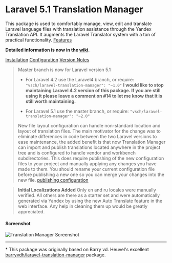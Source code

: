 # Laravel 5.1 Translation Manager
This package is used to comfortably manage, view, edit and translate Laravel language files with translation assistance through the Yandex Translation API. It augments the Laravel Translator system with a ton of practical functionality. [Features](https://github.com/vsch/laravel-translation-manager/wiki/#features)

**Detailed information is now in the [wiki](https://github.com/vsch/laravel-translation-manager/wiki).**

[Installation](https://github.com/vsch/laravel-translation-manager/wiki/Installation)
[Configuration](https://github.com/vsch/laravel-translation-manager/wiki/Configuration)
[Version Notes](https://github.com/vsch/laravel-translation-manager/blob/master/versioninfo.md)

> Master branch is now for Laravel version 5.1
>
> - For Laravel 4.2 use the Laravel4 branch, or require: `"vsch/laravel-translation-manager": "~1.0"`
>   **I would like to stop maintaining Laravel 4.2 version of this package. If you are still using it please leave a comment on #14 to let me know that it is still worth maintaining.**
>
> - For Laravel 5.1 use the master branch, or require: `"vsch/laravel-translation-manager": "~2.0"`
>
> New file layout configuration can handle non-standard location and layout of translation files. The main motivator for the change was to eliminate differences in code between the two Laravel versions to ease maintenance, the added benefit is that now Translation Manager can import and publish translations located anywhere in the project tree and is configured to handle vendor and workbench subdirectories. This does require publishing of the new configuration files to your project and manually applying any changes you have made to them. You should rename your current configuration file before publishing a new one so you can merge your changes into the new file. [publishing configuration](https://github.com/vsch/laravel-translation-manager/wiki/Installation#publish-config)

> **Initial Localizations Added**
> Only en and ru locales were manually verified. All others are there as a starter set and were automatically generated  via Yandex by using the new Auto Translate feature in the web interface.
> Any help in cleaning them up would be greatly appreciated.

#### Screenshot

![Translation Manager Screenshot](https://github.com/vsch/laravel-translation-manager/wiki/images/ScreenShot_main.png)

***

\* This package was originally based on Barry vd. Heuvel's excellent [barryvdh/laravel-translation-manager](https://github.com/barryvdh/laravel-translation-manager) package.

